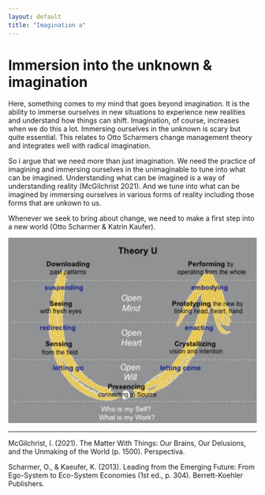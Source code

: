 ```yaml
---
layout: default
title: "Imagination a"
---
```


# Immersion into the unknown & imagination
Here, something comes to my mind that goes beyond imagination. It is the ability to immerse ourselves in new situations to experience new realities and understand how things can shift. Imagination, of course, increases when we do this a lot. Immersing ourselves in the unknown is scary but quite essential. This relates to Otto Scharmers change management theory and integrates well with radical imagination. 

So i argue that we need more than just imagination. We need the practice of imagining and immersing ourselves in the unimaginable to tune into what can be imagined. Understanding what can be imagined is a way of understanding reality (McGilchrist 2021). And we tune into what can be imagined by immersing ourselves in various forms of reality including those forms that are unkown to us.

Whenever we seek to bring about change, we need to make a first step into a new world (Otto Scharmer & Katrin Kaufer). 

![](media/cleanshot_2023-10-19-at-14-02-44@2x.png)

__________
McGilchrist, I. (2021). The Matter With Things: Our Brains, Our Delusions, and the Unmaking of the World (p. 1500). Perspectiva.

Scharmer, O., & Kaeufer, K. (2013). Leading from the Emerging Future: From Ego-System to Eco-System Economies (1st ed., p. 304). Berrett-Koehler Publishers.

